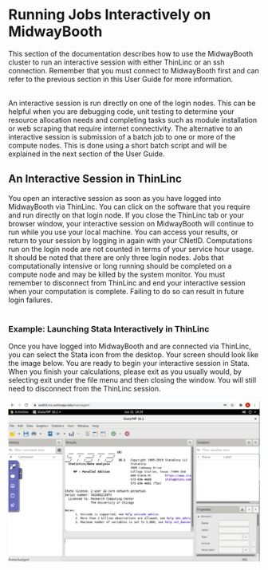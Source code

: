 # Running Jobs Interactively on MidwayBooth

This section of the documentation describes how to use the MidwayBooth cluster to run an interactive session with either ThinLinc or an ssh connection. Remember that you must connect to MidwayBooth first and can refer to the previous section in this User Guide for more information. <br><br>

An interactive session is run directly on one of the login nodes. This can be helpful when you are debugging code, unit testing to determine your resource allocation needs and completing tasks such as module installation or web scraping that require internet connectivity. The alternative to an interactive session is submission of a batch job to one or more of the compute nodes. This is done using a short batch script and will be explained in the next section of the User Guide. 

## An Interactive Session in ThinLinc

You open an interactive session as soon as you have logged into MidwayBooth via ThinLinc. You can click on the software that you require and run directly on that login node. If you close the ThinLinc tab or your browser window, your interactive session on MidwayBooth will continue to run while you use your local machine. You can access your results, or return to your session by logging in again with your CNetID. Computations run on the login node are not counted in terms of your service hour usage. It should be noted that there are only three login nodes. Jobs that computationally intensive or long running should be completed on a compute node and may be killed by the system monitor. You must remember to disconnect from ThinLinc and end your interactive session when your computation is complete. Failing to do so can result in future login failures. <br><br>

### Example: Launching Stata Interactively in ThinLinc

Once you have logged into MidwayBooth and are connected via ThinLinc, you can select the Stata icon from the desktop. Your screen should look like the image below. You are ready to begin your interactive session in Stata. When you finish your calculations, please exit as you usually would, by selecting exit under the file menu and then closing the window. You will still need to disconnect from the ThinLinc session.<br><br>
![Screenshot showing Stata launch in ThinLinc](images/tl_statalaunch.jpg)
<br><br>